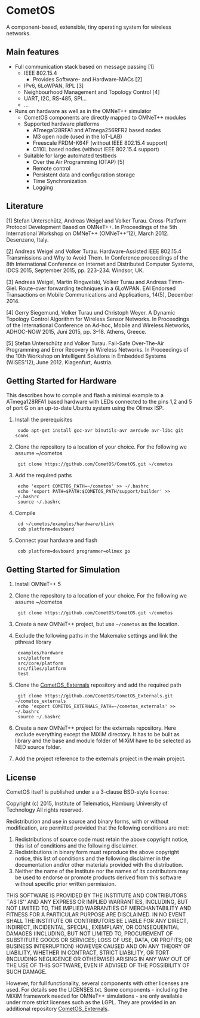 # CometOS
A component-based, extensible, tiny operating system for wireless networks.

## Main features


* Full communication stack based on message passing [1]
    * IEEE 802.15.4
        * Provides Software- and Hardware-MACs [2]
    * IPv6, 6LoWPAN, RPL [3]
    * Neighbourhood Management and Topology Control [4]
    * UART, I2C, RS-485, SPI...
    * ...
* Runs on hardware as well as in the OMNeT++ simulator
    * CometOS components are directly mapped to OMNeT++ modules
    * Supported hardware platforms
        * ATmega128RFA1 and ATmega256RFR2 based nodes
        * M3 open node (used in the IoT-LAB)
        * Freescale FRDM-K64F (without IEEE 802.15.4 support)
        * C110L based nodes (without IEEE 802.15.4 support) 
    * Suitable for large automated testbeds
        * Over the Air Programming (OTAP) [5]
        * Remote control
        * Persistent data and configuration storage
        * Time Synchronization
        * Logging

## Literature

[1] Stefan Unterschütz, Andreas Weigel and Volker Turau. Cross-Platform Protocol Development Based on OMNeT++. In Proceedings of the 5th International Workshop on OMNeT++ (OMNeT++'12), March 2012. Desenzano, Italy. 

[2] Andreas Weigel and Volker Turau. Hardware-Assisted IEEE 802.15.4 Transmissions and Why to Avoid Them. In Conference proceedings of the 8th International Conference on Internet and Distributed Computer Systems, IDCS 2015, September 2015, pp. 223–234. Windsor, UK. 

[3] Andreas Weigel, Martin Ringwelski, Volker Turau and Andreas Timm-Giel. Route-over forwarding techniques in a 6LoWPAN. EAI Endorsed Transactions on Mobile Communications and Applications, 14(5), December 2014. 

[4] Gerry Siegemund, Volker Turau und Christoph Weyer. A Dynamic Topology Control Algorithm for Wireless Sensor Networks. In Proceedings of the International Conference on Ad-hoc, Mobile and Wireless Networks, ADHOC-NOW 2015, Juni 2015, pp. 3–18. Athens, Greece. 

[5] Stefan Unterschütz and Volker Turau. Fail-Safe Over-The-Air Programming and Error Recovery in Wireless Networks. In Proceedings of the 10th Workshop on Intelligent Solutions in Embedded Systems (WISES'12), June 2012. Klagenfurt, Austria. 

## Getting Started for Hardware

This describes how to compile and flash a minimal example to a ATmega128RFA1 based hardware with LEDs connected to the pins 1,2 and 5 of port G on an up-to-date Ubuntu system using the Olimex ISP.

1. Install the prerequisites
    
        sudo apt-get install gcc-avr binutils-avr avrdude avr-libc git scons

2. Clone the repository to a location of your choice. For the following we assume ~/cometos 

        git clone https://github.com/CometOS/CometOS.git ~/cometos

3. Add the required paths

        echo 'export COMETOS_PATH=~/cometos' >> ~/.bashrc
        echo 'export PATH=$PATH:$COMETOS_PATH/support/builder' >> ~/.bashrc
        source ~/.bashrc

4. Compile

        cd ~/cometos/examples/hardware/blink
        cob platform=devboard

5. Connect your hardware and flash

        cob platform=devboard programmer=olimex go

## Getting Started for Simulation

1. Install OMNeT++ 5

2. Clone the repository to a location of your choice. For the following we assume ~/cometos 

        git clone https://github.com/CometOS/CometOS.git ~/cometos

3. Create a new OMNeT++ project, but use `~/cometos` as the location.

4. Exclude the following paths in the Makemake settings and link the pthread library

        examples/hardware
        src/platform
        src/core/platform
        src/files/platform
        test

5. Clone the [CometOS_Externals](https://github.com/CometOS/CometOS_Externals) repository and add the required path

        git clone https://github.com/CometOS/CometOS_Externals.git ~/cometos_externals
        echo 'export COMETOS_EXTERNALS_PATH=~/cometos_externals' >> ~/.bashrc
        source ~/.bashrc

6. Create a new OMNeT++ project for the externals repository. Here exclude everything except the MiXiM directory. It has to be built as library and the base and module folder of MiXiM have to be selected as NED source folder.

7. Add the project reference to the externals project in the main project.

	
## License

CometOS itself is published under a a 3-clause BSD-style license:

Copyright (c) 2015, Institute of Telematics, Hamburg University of Technology
All rights reserved.

Redistribution and use in source and binary forms, with or without
modification, are permitted provided that the following conditions
are met:

1. Redistributions of source code must retain the above copyright
   notice, this list of conditions and the following disclaimer.
2. Redistributions in binary form must reproduce the above copyright
   notice, this list of conditions and the following disclaimer in the
   documentation and/or other materials provided with the distribution.
3. Neither the name of the Institute nor the names of its contributors
   may be used to endorse or promote products derived from this software
   without specific prior written permission.

THIS SOFTWARE IS PROVIDED BY THE INSTITUTE AND CONTRIBUTORS ``AS IS'' AND
ANY EXPRESS OR IMPLIED WARRANTIES, INCLUDING, BUT NOT LIMITED TO, THE
IMPLIED WARRANTIES OF MERCHANTABILITY AND FITNESS FOR A PARTICULAR PURPOSE
ARE DISCLAIMED.  IN NO EVENT SHALL THE INSTITUTE OR CONTRIBUTORS BE LIABLE
FOR ANY DIRECT, INDIRECT, INCIDENTAL, SPECIAL, EXEMPLARY, OR CONSEQUENTIAL
DAMAGES (INCLUDING, BUT NOT LIMITED TO, PROCUREMENT OF SUBSTITUTE GOODS
OR SERVICES; LOSS OF USE, DATA, OR PROFITS; OR BUSINESS INTERRUPTION)
HOWEVER CAUSED AND ON ANY THEORY OF LIABILITY, WHETHER IN CONTRACT, STRICT
LIABILITY, OR TORT (INCLUDING NEGLIGENCE OR OTHERWISE) ARISING IN ANY WAY
OUT OF THE USE OF THIS SOFTWARE, EVEN IF ADVISED OF THE POSSIBILITY OF
SUCH DAMAGE.

However, for full functionality, several components with other licenses are used.
For details see the LICENSES.txt.
Some components - including the MiXiM framework needed for OMNeT++ simulations - are only
available under more strict licenses such as the LGPL. They are provided in an additional
repository [CometOS_Externals](https://github.com/CometOS/CometOS_Externals).
